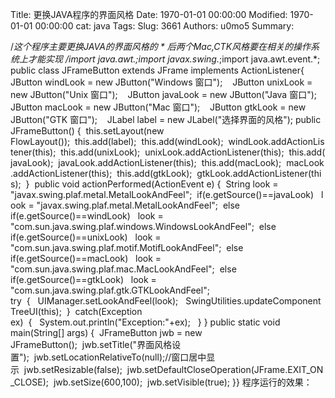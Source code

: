 Title: 更换JAVA程序的界面风格
Date: 1970-01-01 00:00:00
Modified: 1970-01-01 00:00:00
cat: java
Tags: 
Slug: 3661
Authors: u0mo5 
Summary: 

/*这个程序主要更换JAVA的界面风格的 * 后两个Mac,CTK风格要在相关的操作系统上才能实现 */import java.awt.*;import javax.swing.*;import java.awt.event.*;
public class JFrameButton extends JFrame implements ActionListener{    JButton windLook = new JButton("Windows 窗口");    JButton unixLook = new JButton("Unix 窗口");    JButton javaLook = new JButton("Java 窗口");    JButton macLook = new JButton("Mac 窗口");    JButton gtkLook = new JButton("GTK 窗口");    JLabel label = new JLabel("选择界面的风格"); public JFrameButton() {  this.setLayout(new FlowLayout());  this.add(label);  this.add(windLook);  windLook.addActionListener(this);  this.add(unixLook);  unixLook.addActionListener(this);  this.add(javaLook);  javaLook.addActionListener(this);  this.add(macLook);  macLook.addActionListener(this);  this.add(gtkLook);  gtkLook.addActionListener(this); 
}
 public void actionPerformed(ActionEvent e) {  String look = "javax.swing.plaf.metal.MetalLookAndFeel";  if(e.getSource()==javaLook)   look = "javax.swing.plaf.metal.MetalLookAndFeel";  else if(e.getSource()==windLook)   look = "com.sun.java.swing.plaf.windows.WindowsLookAndFeel";  else if(e.getSource()==unixLook)   look = "com.sun.java.swing.plaf.motif.MotifLookAndFeel";  else if(e.getSource()==macLook)   look = "com.sun.java.swing.plaf.mac.MacLookAndFeel";  else if(e.getSource()==gtkLook)   look = "com.sun.java.swing.plaf.gtk.GTKLookAndFeel";
   try  {   UIManager.setLookAndFeel(look);   SwingUtilities.updateComponentTreeUI(this);  }  catch(Exception ex)  {   System.out.println("Exception:"+ex);   } } public static void main(String[] args) {  JFrameButton jwb = new JFrameButton();  jwb.setTitle("界面风格设置");  jwb.setLocationRelativeTo(null);//窗口居中显示  jwb.setResizable(false);  jwb.setDefaultCloseOperation(JFrame.EXIT_ON_CLOSE);  jwb.setSize(600,100);  jwb.setVisible(true); }}
程序运行的效果：


